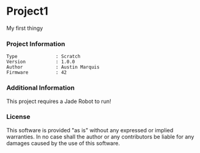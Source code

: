 Project1
================

My first thingy

### Project Information
```
Type              : Scratch
Version           : 1.0.0
Author            : Austin Marquis
Firmware          : 42
```

### Additional Information
This project requires a Jade Robot to run!

### License
This software is provided "as is" without any expressed or implied warranties.  In no case shall the author or any contributors be liable for any damages caused by the use of this software.

